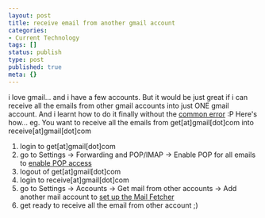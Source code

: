 ```yaml
---
layout: post
title: receive email from another gmail account
categories:
- Current Technology
tags: []
status: publish
type: post
published: true
meta: {}
---
```

i love gmail... and i have a few accounts. But it would be just great if i can receive all the emails from other gmail accounts into just ONE gmail account. And i learnt how to do it finally without the [common error](http://groups.google.com/group/Gmail-POP-and-Forwarding/browse_thread/thread/3931e070459aa0f7/9c41d9fa43ebdd91) :P Here's how... eg. You want to receive all the emails from get[at]gmail[dot]com into receive[at]gmail[dot]com

1. login to get[at]gmail[dot]com
2. go to Settings -> Forwarding and POP/IMAP -> Enable POP for all emails to [enable POP access](https://mail.google.com/support/bin/answer.py?answer=13273)
3. logout of get[at]gmail[dot]com
4. login to receive[at]gmail[dot]com
5. go to Settings -> Accounts -> Get mail from other accounts -> Add another mail account to [set up the Mail Fetcher](http://mail.google.com/support/bin/answer.py?answer=21288&topic=1577)
6. get ready to receive all the email from other account ;)
